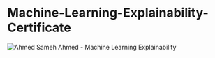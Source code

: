 # Machine-Learning-Explainability-Certificate
![Ahmed Sameh Ahmed - Machine Learning Explainability](https://user-images.githubusercontent.com/95590479/210151447-4152f6a7-5bec-4386-83fe-e9030cb419b3.png)
